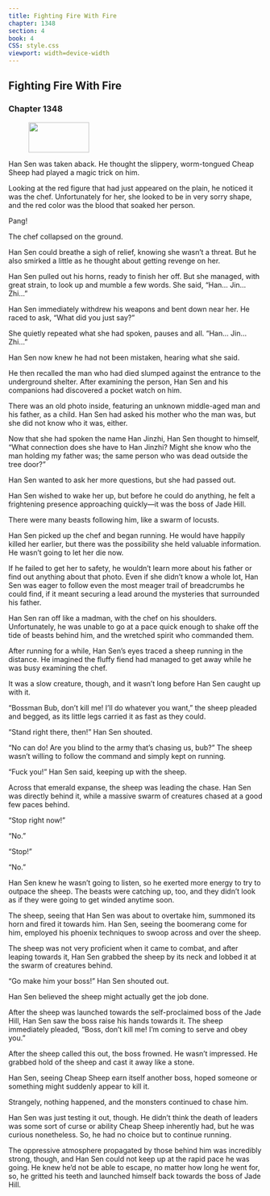 ```yaml
---
title: Fighting Fire With Fire
chapter: 1348
section: 4
book: 4
CSS: style.css
viewport: width=device-width
---
```


## Fighting Fire With Fire

### Chapter 1348

<figure>
	<img src="../Images/gem.gif" alt="" id="gem" width="120" height="60" />
</figure>

Han Sen was taken aback. He thought the slippery, worm-tongued Cheap Sheep had played a magic trick on him.

Looking at the red figure that had just appeared on the plain, he noticed it was the chef. Unfortunately for her, she looked to be in very sorry shape, and the red color was the blood that soaked her person.

Pang!

The chef collapsed on the ground.

Han Sen could breathe a sigh of relief, knowing she wasn’t a threat. But he also smirked a little as he thought about getting revenge on her.

Han Sen pulled out his horns, ready to finish her off. But she managed, with great strain, to look up and mumble a few words. She said, “Han… Jin… Zhi…”

Han Sen immediately withdrew his weapons and bent down near her. He raced to ask, “What did you just say?”

She quietly repeated what she had spoken, pauses and all. “Han… Jin… Zhi…”

Han Sen now knew he had not been mistaken, hearing what she said.

He then recalled the man who had died slumped against the entrance to the underground shelter. After examining the person, Han Sen and his companions had discovered a pocket watch on him.

There was an old photo inside, featuring an unknown middle-aged man and his father, as a child. Han Sen had asked his mother who the man was, but she did not know who it was, either.

Now that she had spoken the name Han Jinzhi, Han Sen thought to himself, “What connection does she have to Han Jinzhi? Might she know who the man holding my father was; the same person who was dead outside the tree door?”

Han Sen wanted to ask her more questions, but she had passed out.

Han Sen wished to wake her up, but before he could do anything, he felt a frightening presence approaching quickly—it was the boss of Jade Hill.

There were many beasts following him, like a swarm of locusts.

Han Sen picked up the chef and began running. He would have happily killed her earlier, but there was the possibility she held valuable information. He wasn’t going to let her die now.

If he failed to get her to safety, he wouldn’t learn more about his father or find out anything about that photo. Even if she didn’t know a whole lot, Han Sen was eager to follow even the most meager trail of breadcrumbs he could find, if it meant securing a lead around the mysteries that surrounded his father.

Han Sen ran off like a madman, with the chef on his shoulders. Unfortunately, he was unable to go at a pace quick enough to shake off the tide of beasts behind him, and the wretched spirit who commanded them.

After running for a while, Han Sen’s eyes traced a sheep running in the distance. He imagined the fluffy fiend had managed to get away while he was busy examining the chef.

It was a slow creature, though, and it wasn’t long before Han Sen caught up with it.

“Bossman Bub, don’t kill me! I’ll do whatever you want,” the sheep pleaded and begged, as its little legs carried it as fast as they could.

“Stand right there, then!” Han Sen shouted.

“No can do! Are you blind to the army that’s chasing us, bub?” The sheep wasn’t willing to follow the command and simply kept on running.

“Fuck you!” Han Sen said, keeping up with the sheep.

Across that emerald expanse, the sheep was leading the chase. Han Sen was directly behind it, while a massive swarm of creatures chased at a good few paces behind.

“Stop right now!”

“No.”

“Stop!”

“No.”

Han Sen knew he wasn’t going to listen, so he exerted more energy to try to outpace the sheep. The beasts were catching up, too, and they didn’t look as if they were going to get winded anytime soon.

The sheep, seeing that Han Sen was about to overtake him, summoned its horn and fired it towards him. Han Sen, seeing the boomerang come for him, employed his phoenix techniques to swoop across and over the sheep.

The sheep was not very proficient when it came to combat, and after leaping towards it, Han Sen grabbed the sheep by its neck and lobbed it at the swarm of creatures behind.

“Go make him your boss!” Han Sen shouted out.

Han Sen believed the sheep might actually get the job done.

After the sheep was launched towards the self-proclaimed boss of the Jade Hill, Han Sen saw the boss raise his hands towards it. The sheep immediately pleaded, “Boss, don’t kill me! I’m coming to serve and obey you.”

After the sheep called this out, the boss frowned. He wasn’t impressed. He grabbed hold of the sheep and cast it away like a stone.

Han Sen, seeing Cheap Sheep earn itself another boss, hoped someone or something might suddenly appear to kill it.

Strangely, nothing happened, and the monsters continued to chase him.

Han Sen was just testing it out, though. He didn’t think the death of leaders was some sort of curse or ability Cheap Sheep inherently had, but he was curious nonetheless. So, he had no choice but to continue running.

The oppressive atmosphere propagated by those behind him was incredibly strong, though, and Han Sen could not keep up at the rapid pace he was going. He knew he’d not be able to escape, no matter how long he went for, so, he gritted his teeth and launched himself back towards the boss of Jade Hill.